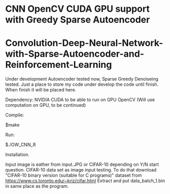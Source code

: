 # CNN OpenCV CUDA GPU support with Greedy Sparse Autoencoder 
# Convolution-Deep-Neural-Network-with-Sparse-Autoencoder-and-Reinforcement-Learning
Under development Autoencoder tested now, Sparse Greedy Denoiseing tested. Just a place to store my code under develop the code until finish.
When finish it will be placed here.

Dependency:
NVIDIA CUDA to be able to run on GPU
OpenCV (Will use computation on GPU, to be continued)

Compile:

$make

Run:

$./OW_CNN_R

Installation.


Input image is eather from input.JPG or CIFAR-10 depending on Y/N start question. 
CIFAR-10 data set as image input testing. 
To do that download "CIFAR-10 binary version (suitable for C programs)" dataset from
https://www.cs.toronto.edu/~kriz/cifar.html
Extract and put data_batch_1.bin in same place as the program. 
